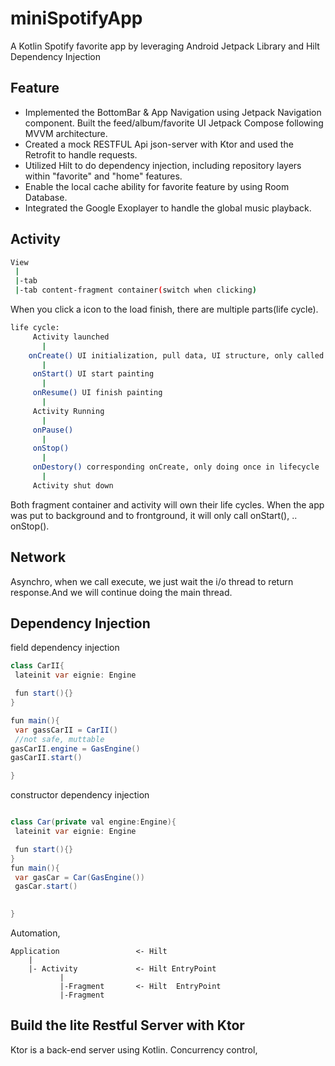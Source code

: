 # miniSpotifyApp
A Kotlin Spotify favorite app by leveraging Android Jetpack Library and Hilt Dependency Injection

## Feature

- Implemented the BottomBar & App Navigation using Jetpack Navigation component. Built the feed/album/favorite UI Jetpack Compose following MVVM architecture.
- Created a mock RESTFUL Api json-server with Ktor and used the Retrofit to handle requests.
- Utilized Hilt to do dependency injection, including repository layers within "favorite" and "home" features.
- Enable the local cache ability for favorite feature by using Room Database.
- Integrated the Google Exoplayer to handle the global music playback.


## Activity

```bash
View
 |
 |-tab
 |-tab content-fragment container(switch when clicking)
```
  
When you click a icon to the load finish, there are multiple parts(life cycle).

```bash
life cycle:
     Activity launched
       |
    onCreate() UI initialization, pull data, UI structure, only called once.
       |
     onStart() UI start painting
       |
     onResume() UI finish painting
       |
     Activity Running
       |
     onPause()
       |
     onStop()
       |
     onDestory() corresponding onCreate, only doing once in lifecycle
       |
     Activity shut down
```
Both fragment container and activity will own their life cycles. When the app was put to background and to frontground, it will only call onStart(), .. onStop().




## Network

Asynchro, when we call execute, we just wait the i/o thread to return response.And we will continue doing the main thread.

## Dependency Injection

field dependency injection
```java
class CarII{
 lateinit var eignie: Engine

 fun start(){}
}

fun main(){
 var gassCarII = CarII()
 //not safe, muttable
gasCarII.engine = GasEngine()
gasCarII.start()

}
```

constructor dependency injection

```java

class Car(private val engine:Engine){
 lateinit var eignie: Engine

 fun start(){}
}
fun main(){
 var gasCar = Car(GasEngine())
 gasCar.start()
 

}
```

Automation,
```
Application                 <- Hilt
    |
    |- Activity             <- Hilt EntryPoint
           |
           |-Fragment       <- Hilt  EntryPoint
           |-Fragment
```
## Build the lite Restful Server with Ktor

Ktor is a back-end server using Kotlin. Concurrency control, 
